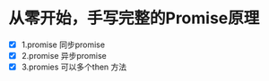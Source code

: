 # 从零开始，手写完整的Promise原理

 - [x] 1.promise 同步promise
 - [x] 2.promise 异步promise
 - [x] 3.promies 可以多个then 方法